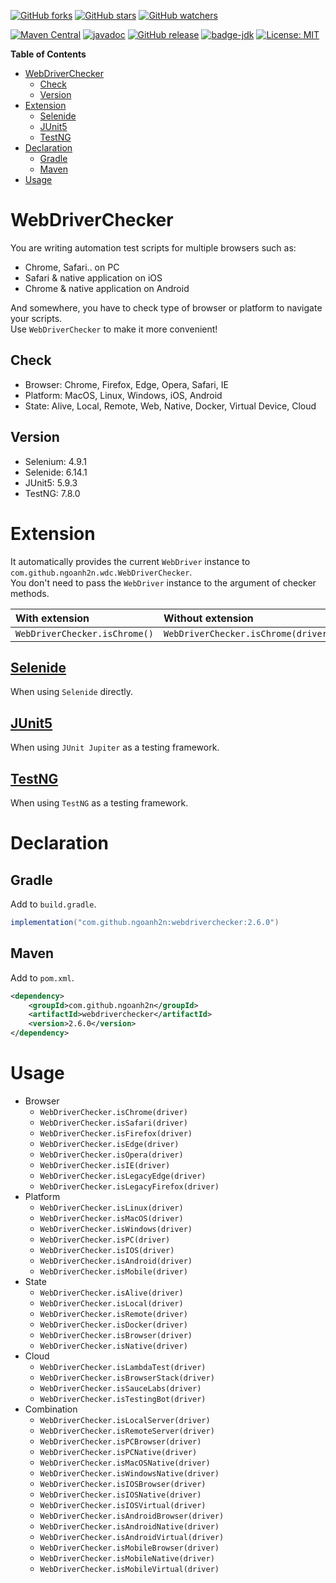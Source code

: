 [![GitHub forks](https://img.shields.io/github/forks/ngoanh2n/webdriverchecker.svg?style=social&label=Fork&maxAge=2592000)](https://github.com/ngoanh2n/webdriverchecker/network/members/)
[![GitHub stars](https://img.shields.io/github/stars/ngoanh2n/webdriverchecker.svg?style=social&label=Star&maxAge=2592000)](https://github.com/ngoanh2n/webdriverchecker/stargazers/)
[![GitHub watchers](https://img.shields.io/github/watchers/ngoanh2n/webdriverchecker.svg?style=social&label=Watch&maxAge=2592000)](https://github.com/ngoanh2n/webdriverchecker/watchers/)

[![Maven Central](https://maven-badges.herokuapp.com/maven-central/com.github.ngoanh2n/webdriverchecker/badge.svg)](https://maven-badges.herokuapp.com/maven-central/com.github.ngoanh2n/webdriverchecker)
[![javadoc](https://javadoc.io/badge2/com.github.ngoanh2n/webdriverchecker/javadoc.svg)](https://javadoc.io/doc/com.github.ngoanh2n/webdriverchecker)
[![GitHub release](https://img.shields.io/github/release/ngoanh2n/webdriverchecker.svg)](https://github.com/ngoanh2n/webdriverchecker/releases/)
[![badge-jdk](https://img.shields.io/badge/jdk-8-blue.svg)](http://www.oracle.com/technetwork/java/javase/downloads/index.html)
[![License: MIT](https://img.shields.io/badge/License-MIT-blueviolet.svg)](https://opensource.org/licenses/MIT)

**Table of Contents**
<!-- TOC -->
* [WebDriverChecker](#webdriverchecker)
  * [Check](#check)
  * [Version](#version)
* [Extension](#extension)
  * [Selenide](#selenide)
  * [JUnit5](#junit5)
  * [TestNG](#testng)
* [Declaration](#declaration)
  * [Gradle](#gradle)
  * [Maven](#maven)
* [Usage](#usage)
<!-- TOC -->

# WebDriverChecker
You are writing automation test scripts for multiple browsers such as:
- Chrome, Safari.. on PC
- Safari & native application on iOS
- Chrome & native application on Android

And somewhere, you have to check type of browser or platform to navigate your scripts.<br>
Use `WebDriverChecker` to make it more convenient!

## Check
- Browser: Chrome, Firefox, Edge, Opera, Safari, IE
- Platform: MacOS, Linux, Windows, iOS, Android
- State: Alive, Local, Remote, Web, Native, Docker, Virtual Device, Cloud

## Version
- Selenium: 4.9.1
- Selenide: 6.14.1
- JUnit5: 5.9.3
- TestNG: 7.8.0

# Extension
It automatically provides the current `WebDriver` instance to `com.github.ngoanh2n.wdc.WebDriverChecker`.<br>
You don't need to pass the `WebDriver` instance to the argument of checker methods.

| With extension                 | Without extension                    |
|:-------------------------------|:-------------------------------------|
| `WebDriverChecker.isChrome()`  | `WebDriverChecker.isChrome(driver)`  |

## [Selenide](webdriverchecker-selenide#readme)
When using `Selenide` directly.

## [JUnit5](webdriverchecker-junit5#readme)
When using `JUnit Jupiter` as a testing framework.

## [TestNG](webdriverchecker-testng#readme)
When using `TestNG` as a testing framework.

# Declaration
## Gradle
Add to `build.gradle`.
```gradle
implementation("com.github.ngoanh2n:webdriverchecker:2.6.0")
```

## Maven
Add to `pom.xml`.
```xml
<dependency>
    <groupId>com.github.ngoanh2n</groupId>
    <artifactId>webdriverchecker</artifactId>
    <version>2.6.0</version>
</dependency>
```

# Usage
- Browser
  - `WebDriverChecker.isChrome(driver)`
  - `WebDriverChecker.isSafari(driver)`
  - `WebDriverChecker.isFirefox(driver)`
  - `WebDriverChecker.isEdge(driver)`
  - `WebDriverChecker.isOpera(driver)`
  - `WebDriverChecker.isIE(driver)`
  - `WebDriverChecker.isLegacyEdge(driver)`
  - `WebDriverChecker.isLegacyFirefox(driver)`
- Platform
  - `WebDriverChecker.isLinux(driver)`
  - `WebDriverChecker.isMacOS(driver)`
  - `WebDriverChecker.isWindows(driver)`
  - `WebDriverChecker.isPC(driver)`
  - `WebDriverChecker.isIOS(driver)`
  - `WebDriverChecker.isAndroid(driver)`
  - `WebDriverChecker.isMobile(driver)`
- State
  - `WebDriverChecker.isAlive(driver)`
  - `WebDriverChecker.isLocal(driver)`
  - `WebDriverChecker.isRemote(driver)`
  - `WebDriverChecker.isDocker(driver)`
  - `WebDriverChecker.isBrowser(driver)`
  - `WebDriverChecker.isNative(driver)`
- Cloud
  - `WebDriverChecker.isLambdaTest(driver)`
  - `WebDriverChecker.isBrowserStack(driver)`
  - `WebDriverChecker.isSauceLabs(driver)`
  - `WebDriverChecker.isTestingBot(driver)`
- Combination
  - `WebDriverChecker.isLocalServer(driver)`
  - `WebDriverChecker.isRemoteServer(driver)`
  - `WebDriverChecker.isPCBrowser(driver)`
  - `WebDriverChecker.isPCNative(driver)`
  - `WebDriverChecker.isMacOSNative(driver)`
  - `WebDriverChecker.isWindowsNative(driver)`
  - `WebDriverChecker.isIOSBrowser(driver)`
  - `WebDriverChecker.isIOSNative(driver)`
  - `WebDriverChecker.isIOSVirtual(driver)`
  - `WebDriverChecker.isAndroidBrowser(driver)`
  - `WebDriverChecker.isAndroidNative(driver)`
  - `WebDriverChecker.isAndroidVirtual(driver)`
  - `WebDriverChecker.isMobileBrowser(driver)`
  - `WebDriverChecker.isMobileNative(driver)`
  - `WebDriverChecker.isMobileVirtual(driver)`
